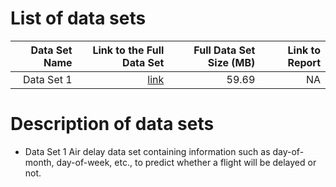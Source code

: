 # List of data sets

|  Data Set Name | Link to the Full Data Set   | Full Data Set Size (MB)  | Link to Report |
| ---:| ---: | ---: | ---: |
| Data Set 1 | [link](https://zhledata.blob.core.windows.net/mldata/air_1per.xdf) | 59.69 | NA |

# Description of data sets

* Data Set 1 Air delay data set containing information such as day-of-month, day-of-week, etc., to predict whether a flight will be delayed or not.
